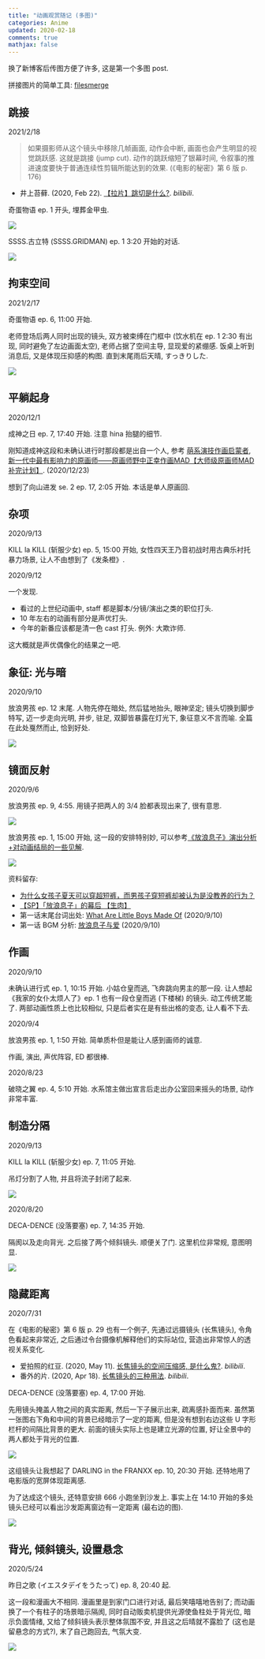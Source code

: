```yaml
---
title: "动画观赏随记 (多图)"
categories: Anime
updated: 2020-02-18
comments: true
mathjax: false
---
```


换了新博客后传图方便了许多, 这是第一个多图 post.

拼接图片的简单工具: [filesmerge](https://www.filesmerge.com/merge-images)

<!-- more -->

## 跳接

2021/2/18

> 如果摄影师从这个镜头中移除几帧画面, 动作会中断, 画面也会产生明显的视觉跳跃感. 这就是跳接 (jump cut). 动作的跳跃缩短了银幕时间, 令叙事的推进速度要快于普通连续性剪辑所能达到的效果. (《电影的秘密》第 6 版 p. 176)

- 井上苔藓. (2020, Feb 22). [【拉片】跳切是什么?](https://www.bilibili.com/video/BV137411c7gT). *bilibili*.

奇蛋物语 ep. 1 开头, 埋葬金甲虫.

![](https://shiina18.github.io/assets/posts/images/20210219121725322_31708.jpg)

SSSS.古立特 (SSSS.GRIDMAN) ep. 1 3:20 开始的对话.

![](https://shiina18.github.io/assets/posts/images/20210219114819480_21315.png)

## 拘束空间

2021/2/17

奇蛋物语 ep. 6, 11:00 开始.

老师登场后两人同时出现的镜头, 双方被束缚在门框中 (饮水机在 ep. 1 2:30 有出现, 同时避免了左边画面太空), 老师占据了空间主导, 显现爱的紧绷感. 饭桌上听到消息后, 又是体现压抑感的构图. 
直到末尾雨后天晴, すっきりした ​​.

![](https://shiina18.github.io/assets/posts/images/20210218142620160_19959.jpg)

## 平躺起身

2020/12/1

成神之日 ep. 7, 17:40 开始. 注意 hina 抬腿的细节.

刚知道成神这段和未确认进行时那段都是出自一个人, 参考 [萌系演技作画启蒙者, 新一代中最有影响力的原画师——原画师野中正幸作画MAD【大师级原画师MAD补完计划】](https://www.bilibili.com/video/BV18V411b7v7). (2020/12/23)

想到了向山进发 se. 2 ep. 17, 2:05 开始. 本话是单人原画回.

## 杂项

2020/9/13

KILL la KILL (斩服少女) ep. 5, 15:00 开始, 女性四天王乃音初战时用古典乐衬托暴力场景, 让人不由想到了《发条橙》. 

2020/9/12

一个发现.

- 看过的上世纪动画中, staff 都是脚本/分镜/演出之类的职位打头.
- 10 年左右的动画有部分是声优打头.
- 今年的新番应该都是清一色 cast 打头. 例外: 大欺诈师.

这大概就是声优偶像化的结果之一吧.

## 象征: 光与暗

2020/9/10

放浪男孩 ep. 12 末尾. 人物先停在暗处, 然后猛地抬头, 眼神坚定; 镜头切换到脚步特写, 迈一步走向光明, 并步, 驻足, 双脚皆暴露在灯光下, 象征意义不言而喻. 全篇在此处戛然而止, 恰到好处.

![](https://shiina18.github.io/assets/posts/images/20200910092235319_29722.png)

## 镜面反射

2020/9/6

放浪男孩 ep. 9, 4:55. 用镜子把两人的 3/4 脸都表现出来了, 很有意思.

![](https://shiina18.github.io/assets/posts/images/20200906192743983_26343.png)

放浪男孩 ep. 1, 15:00 开始, 这一段的安排特别妙, 可以参考[《放浪息子》演出分析+对动画结局的一些见解](https://bbs.saraba1st.com/2b/forum.php?mod=viewthread&tid=1124135&ordertype=2).

![](https://shiina18.github.io/assets/posts/images/20200906192629940_28275.png)

资料留存: 

- [为什么女孩子夏天可以穿超短裤，而男孩子穿短裤却被认为是没教养的行为？](https://www.zhihu.com/question/42005107/answer/93451621)
- [【SP】「放浪息子」的幕后 【生肉】](https://www.bilibili.com/video/BV12s41197j9?from=search&seid=7889258492001650423)
- 第一话末尾台词出处: [What Are Little Boys Made Of](https://en.wikipedia.org/wiki/What_Are_Little_Boys_Made_Of%3F) (2020/9/10)
- 第一话 BGM 分析: [放浪息子与爱](https://www.bilibili.com/video/BV1NE411c7iF?from=search&seid=636180212045910543) (2020/9/10)


## 作画

2020/9/10

未确认进行式 ep. 1, 10:15 开始. 小姑仓皇而逃, 飞奔跳向男主的那一段. 让人想起《我家的女仆太烦人了》ep. 1 也有一段仓皇而逃 (下楼梯) 的镜头. 动工传统艺能了. 两部动画性质上也比较相似, 只是后者实在是有些出格的变态, 让人看不下去.

2020/9/4

放浪男孩 ep. 1, 1:50 开始. 简单质朴但是能让人感到画师的诚意.

作画, 演出, 声优阵容, ED 都很棒.

2020/8/23

破晓之翼 ep. 4, 5:10 开始. 水系馆主做出宣言后走出办公室回来摇头的场景, 动作非常丰富.

## 制造分隔

2020/9/13

KILL la KILL (斩服少女) ep. 7, 11:05 开始.

吊灯分割了人物, 并且将流子封闭了起来.

![](https://shiina18.github.io/assets/posts/images/20200913104757372_13595.png)

2020/8/20

DECA-DENCE (没落要塞) ep. 7, 14:35 开始.

隔阂以及走向背光. 之后接了两个倾斜镜头. 顺便关了门. 这里机位非常规, 意图明显.

![](https://shiina18.github.io/assets/posts/images/20200820194955162_2622.png)

## 隐藏距离

2020/7/31

在《电影的秘密》第 6 版 p. 29 也有一个例子, 先通过远摄镜头 (长焦镜头), 令角色看起来非常近, 之后通过令台摄像机解释他们的实际站位, 营造出非常惊人的透视关系变化.

- 爱拍照的红豆. (2020, May 11). [长焦镜头的空间压缩感, 是什么鬼?](https://www.bilibili.com/video/BV1mK4y1b7k2). *bilibili*.
- 番外的片. (2020, Apr 18). [长焦镜头的三种用法](https://www.bilibili.com/video/BV1mQ4y1K7Xq). *bilibili*.

DECA-DENCE (没落要塞) ep. 4, 17:00 开始.

先用镜头掩盖人物之间的真实距离, 然后一下子展示出来, 疏离感扑面而来. 虽然第一张图右下角和中间的背景已经暗示了一定的距离, 但是没有想到右边这些 U 字形栏杆的间隔比背景的更大. 前面的镜头实际上也是建立光源的位置, 好让全景中的两人都处于背光的位置.

![](https://shiina18.github.io/assets/posts/images/20210218141829950_29638.jpg)

这组镜头让我想起了 DARLING in the FRANXX ep. 10, 20:30 开始. 还特地用了电影版的宽屏体现距离感.

为了达成这个镜头, 还特意安排 666 小跑坐到沙发上. 事实上在 14:10 开始的多处镜头已经可以看出沙发距离窗边有一定距离 (最右边的图).

![](https://shiina18.github.io/assets/posts/images/20210218142314218_18870.jpg)


## 背光, 倾斜镜头, 设置悬念

2020/5/24

昨日之歌 (イエスタデイをうたって) ep. 8, 20:40 起.

这一段和漫画大不相同. 漫画里是到家门口进行对话, 最后笑嘻嘻地告别了; 而动画换了一个有柱子的场景暗示隔阂, 同时自动贩卖机提供光源使鱼柱处于背光位, 暗示负面情绪, 又给了倾斜镜头表示整体氛围不安, 并且这之后晴就不露脸了 (这也是留悬念的方式?), 末了自己跑回去, 气氛大变.

![](https://shiina18.github.io/assets/posts/images/20210218142122325_14668.jpg)
